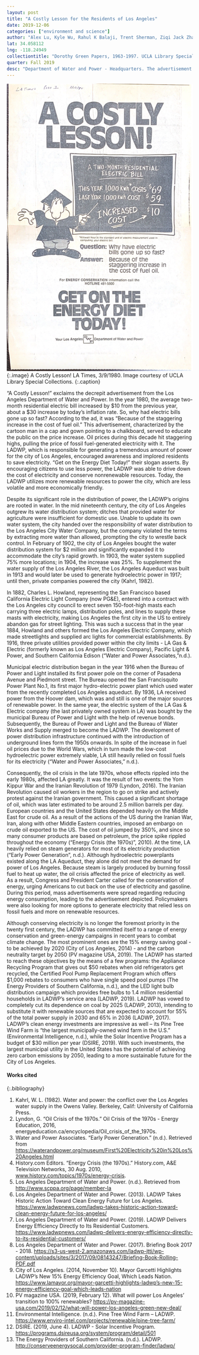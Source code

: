```yaml
---
layout: post
title: "A Costly Lesson for the Residents of Los Angeles"
date: 2019-12-06
categories: ["environment and science"]
author: "Alex Lu, Kyle Wu, Rahul K Balaji, Trent Sherman, Ziqi Jack Zhao"
lat: 34.058112
lng: -118.24949
collectiontitle: "Dorothy Green Papers, 1963-1997. UCLA Library Special Collections"
quarter: Fall 2019
desc: "Department of Water and Power - Headquarters. The advertisement was produced by the Los Angeles Department of Water and Power."
---
```


![An advertisement in the LA Times by the LADWP explaining the rising cost of energy and need for energy conservation.](images/ladwp.jpg)
   {:.image}
A Costly Lesson! LA Times, 3/9/1980. Image courtesy of UCLA Library Special Collections.
   {:.caption}
   
“A Costly Lesson!” exclaims the decrepit advertisement from the Los Angeles Department of Water and Power. In the year 1980, the average two-month residential electric bill increased by $10 from the previous year, about a $30 increase by today’s inflation rate. So, why had electric bills gone up so fast? According to the ad, it was “Because of the staggering increase in the cost of fuel oil.” This advertisement, characterized by the cartoon man in a cap and gown pointing to a chalkboard, served to educate the public on the price increase. Oil prices during this decade hit staggering highs, pulling the price of fossil fuel-generated electricity with it. The LADWP, which is responsible for generating a tremendous amount of power for the city of Los Angeles, encouraged awareness and implored residents to save electricity. “Get on the Energy Diet Today!” their slogan asserts. By encouraging citizens to use less power, the LADWP was able to drive down the cost of electricity and conserve nonrenewable resources. Today, the LADWP utilizes more renewable resources to power the city, which are less volatile and more economically friendly. 

Despite its significant role in the distribution of power, the LADWP’s origins are rooted in water. In the mid nineteenth century, the city of Los Angeles outgrew its water distribution system; ditches that provided water for agriculture were insufficient for domestic use. Unable to update its own water system, the city handed over the responsibility of water distribution to the Los Angeles City Water Company, but the company violated the terms by extracting more water than allowed, prompting the city to wrestle back control. In February of 1902, the city of Los Angeles bought the water distribution system for $2 million and significantly expanded it to accommodate the city’s rapid growth. In 1903, the water system supplied 75% more locations; in 1904, the increase was 25%.  To supplement the water supply of the Los Angeles River, the Los Angeles Aqueduct was built in 1913 and would later be used to generate hydroelectric power in 1917; until then, private companies powered the city (Kahrl, 1982).

In 1882, Charles L. Howland, representing the San Francisco based California Electric Light Company (now PG&E), entered into a contract with the Los Angeles city council to erect seven 150-foot-high masts each carrying three electric lamps, distribution poles, and lines to supply these masts with electricity, making Los Angeles the first city in the US to entirely abandon gas for street lighting. This was such a success that in the year 1884, Howland and others formed the Los Angeles Electric Company, which made streetlights and supplied arc lights for commercial establishments. By 1916, three private utilities provided power within the city limits - LA Gas & Electric (formerly known as Los Angeles Electric Company), Pacific Light & Power, and Southern California Edison (“Water and Power Associates,”n.d.). 

Municipal electric distribution began in the year 1916 when the Bureau of Power and Light installed its first power pole on the corner of Pasadena Avenue and Piedmont street. The Bureau opened the San Francisquito Power Plant No.1, its first major hydro-electric power plant which used water from the recently completed Los Angeles aqueduct. By 1936, LA received power from the Hoover dam, which was and still is one of the major sources of renewable power. In the same year, the electric system of the LA Gas & Electric company (the last privately owned system in LA) was bought by the municipal Bureau of Power and Light with the help of revenue bonds. Subsequently, the Bureau of Power and Light and the Bureau of Water Works and Supply merged to become the LADWP. The development of power distribution infrastructure continued with the introduction of underground lines form the 1950s onwards.  In spite of the increase in fuel oil prices due to the World Wars, which in turn made the low-cost hydroelectric power extremely viable, LA still heavily relied on fossil fuels for its electricity (“Water and Power Associates,” n.d.).

Consequently, the oil crisis in the late 1970s, whose effects rippled into the early 1980s, affected LA greatly. It was the result of two events: the Yom Kippur War and the Iranian Revolution of 1979 (Lyndon, 2016). The Iranian Revolution caused oil workers in the region to go on strike and actively protest against the Iranian government. This caused a significant shortage of oil, which was later estimated to be around 2.5 million barrels per day. European countries and the United States depended heavily on the Middle East for crude oil. As a result of the actions of the US during the Iranian War, Iran, along with other Middle Eastern countries, imposed an embargo on crude oil exported to the US. The cost of oil jumped by 350%, and since so many consumer products are based on petroleum, the price spike rippled throughout the economy (“Energy Crisis (the 1970s)”, 2010). At the time, LA heavily relied on steam generators for most of its electricity production (“Early Power Generation”, n.d.). Although hydroelectric powerplants existed along the LA Aqueduct, they alone did not meet the demand for power of Los Angeles. Because steam is largely produced by burning fossil fuel to heat up water, the oil crisis affected the price of electricity as well. As a result, Congress and President Carter called for the conservation of energy, urging Americans to cut back on the use of electricity and gasoline. During this period, mass advertisements were spread regarding reducing energy consumption, leading to the advertisement depicted. Policymakers were also looking for more options to generate electricity that relied less on fossil fuels and more on renewable resources.

Although conserving electricity is no longer the foremost priority in the twenty first century, the LADWP has committed itself to a range of energy conservation and green-energy campaigns in recent years to combat climate change. The most prominent ones are the 15% energy saving goal - to be achieved by 2020 (City of Los Angeles, 2014) - and the carbon neutrality target by 2050 (PV magazine USA, 2019). The LADWP has started to reach these objectives by the means of a few programs: the Appliance Recycling Program that gives out $50 rebates when old refrigerators get recycled, the Certified Pool Pump Replacement Program which offers $1,000 rebates to consumers who have single speed pool pumps (The Energy Providers of Southern California, n.d.), and the LED light bulb distribution campaign which provides free bulbs to 1.4 million residential households in LADWP’s service area (LADWP, 2019). LADWP has vowed to completely cut its dependence on coal by 2025 (LADWP, 2013), intending to substitute it with renewable sources that are expected to account for 55% of the total power supply in 2030 and 65% in 2036 (LADWP, 2017). LADWP’s clean energy investments are impressive as well – its Pine Tree Wind Farm is “the largest municipally-owned wind farm in the U.S.” (Environmental Intelligence, n.d.), while the Solar Incentive Program has a budget of $30 million per year (DSIRE, 2019). With such investments, the largest municipal utility in the United States has the potential of achieving zero carbon emissions by 2050, leading to a more sustainable future for the City of Los Angeles. 

   
#### Works cited

{:.bibliography}
1. Kahrl, W. L. (1982). Water and power: the conflict over the Los Angeles water supply in the Owens Valley. Berkeley, Calif: University of California Press.
2. Lyndon, G. “Oil Crisis of the 1970s.” Oil Crisis of the 1970s - Energy Education, 2016, energyeducation.ca/encyclopedia/Oil_crisis_of_the_1970s.
3. Water and Power Associates. “Early Power Generation.” (n.d.). Retrieved from https://waterandpower.org/museum/First%20Electricity%20in%20Los%20Angeles.html
4. History.com Editors. “Energy Crisis (the 1970s).” History.com, A&E Television Networks, 30 Aug. 2010, www.history.com/topics/1970s/energy-crisis.
5. Los Angeles Department of Water and Power. (n.d.). Retrieved from http://www.scppa.org/page/member-la
6. Los Angeles Department of Water and Power. (2013). LADWP Takes Historic Action Toward Clean Energy Future for Los Angeles. https://www.ladwpnews.com/ladwp-takes-historic-action-toward-clean-energy-future-for-los-angeles/
7. Los Angeles Department of Water and Power. (2019). LADWP Delivers Energy Efficiency Directly to Its Residential Customers. https://www.ladwpnews.com/ladwp-delivers-energy-efficiency-directly-to-its-residential-customers/
8. Los Angeles Department of Water and Power. (2017). Briefing Book 2017 - 2018. https://s3-us-west-2.amazonaws.com/ladwp-jtti/wp-content/uploads/sites/3/2017/09/08143247/Briefing-Book-Rolling-PDF.pdf
9. City of Los Angeles. (2014, November 10). Mayor Garcetti Highlights LADWP’s New 15% Energy Efficiency Goal, Which Leads Nation. https://www.lamayor.org/mayor-garcetti-highlights-ladwp’s-new-15-energy-efficiency-goal-which-leads-nation
10. PV magazine USA. (2019, February 12). What will power Los Angeles’ transition to 100% renewables? https://pv-magazine-usa.com/2019/02/12/what-will-power-los-angeles-green-new-deal/
11. Environmental Intelligence. (n.d.). Pine Tree Wind Farm – LADWP. https://www.enviro-intel.com/projects/renewable/pine-tree-farm/
12. DSIRE. (2019, June 4). LADWP - Solar Incentive Program. https://programs.dsireusa.org/system/program/detail/501
13. The Energy Providers of Southern California. (n.d.). LADWP. http://conserveenergysocal.com/provider-program-finder/ladwp/
